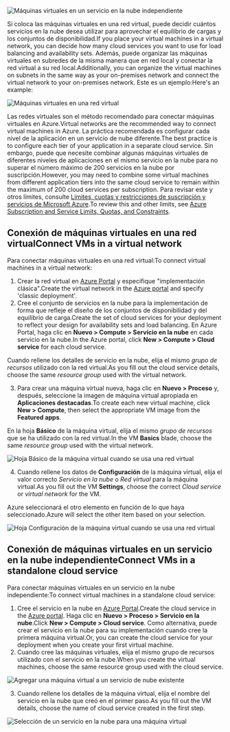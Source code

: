 

![Máquinas virtuales en un servicio en la nube independiente](./media/virtual-machines-common-classic-connect-vms/CloudServiceExample.png)

<span data-ttu-id="c24f8-102">Si coloca las máquinas virtuales en una red virtual, puede decidir cuántos servicios en la nube desea utilizar para aprovechar el equilibrio de cargas y los conjuntos de disponibilidad.</span><span class="sxs-lookup"><span data-stu-id="c24f8-102">If you place your virtual machines in a virtual network, you can decide how many cloud services you want to use for load balancing and availability sets.</span></span> <span data-ttu-id="c24f8-103">Además, puede organizar las máquinas virtuales en subredes de la misma manera que en red local y conectar la red virtual a su red local.</span><span class="sxs-lookup"><span data-stu-id="c24f8-103">Additionally, you can organize the virtual machines on subnets in the same way as your on-premises network and connect the virtual network to your on-premises network.</span></span> <span data-ttu-id="c24f8-104">Este es un ejemplo:</span><span class="sxs-lookup"><span data-stu-id="c24f8-104">Here's an example:</span></span>

![Máquinas virtuales en una red virtual](./media/virtual-machines-common-classic-connect-vms/VirtualNetworkExample.png)

<span data-ttu-id="c24f8-106">Las redes virtuales son el método recomendado para conectar máquinas virtuales en Azure.</span><span class="sxs-lookup"><span data-stu-id="c24f8-106">Virtual networks are the recommended way to connect virtual machines in Azure.</span></span> <span data-ttu-id="c24f8-107">La práctica recomendada es configurar cada nivel de la aplicación en un servicio de nube diferente.</span><span class="sxs-lookup"><span data-stu-id="c24f8-107">The best practice is to configure each tier of your application in a separate cloud service.</span></span> <span data-ttu-id="c24f8-108">Sin embargo, puede que necesite combinar algunas máquinas virtuales de diferentes niveles de aplicaciones en el mismo servicio en la nube para no superar el número máximo de 200 servicios en la nube por suscripción.</span><span class="sxs-lookup"><span data-stu-id="c24f8-108">However, you may need to combine some virtual machines from different application tiers into the same cloud service to remain within the maximum of 200 cloud services per subscription.</span></span> <span data-ttu-id="c24f8-109">Para revisar este y otros límites, consulte [Límites, cuotas y restricciones de suscripción y servicios de Microsoft Azure](../articles/azure-subscription-service-limits.md).</span><span class="sxs-lookup"><span data-stu-id="c24f8-109">To review this and other limits, see [Azure Subscription and Service Limits, Quotas, and Constraints](../articles/azure-subscription-service-limits.md).</span></span>

## <a name="connect-vms-in-a-virtual-network"></a><span data-ttu-id="c24f8-110">Conexión de máquinas virtuales en una red virtual</span><span class="sxs-lookup"><span data-stu-id="c24f8-110">Connect VMs in a virtual network</span></span>
<span data-ttu-id="c24f8-111">Para conectar máquinas virtuales en una red virtual:</span><span class="sxs-lookup"><span data-stu-id="c24f8-111">To connect virtual machines in a virtual network:</span></span>

1. <span data-ttu-id="c24f8-112">Crear la red virtual en [Azure Portal](../articles/virtual-network/virtual-networks-create-vnet-classic-pportal.md) y especifique "implementación clásica".</span><span class="sxs-lookup"><span data-stu-id="c24f8-112">Create the virtual network in the [Azure portal](../articles/virtual-network/virtual-networks-create-vnet-classic-pportal.md) and specify 'classic deployment'.</span></span>
2. <span data-ttu-id="c24f8-113">Cree el conjunto de servicios en la nube para la implementación de forma que refleje el diseño de los conjuntos de disponibilidad y del equilibrio de carga.</span><span class="sxs-lookup"><span data-stu-id="c24f8-113">Create the set of cloud services for your deployment to reflect your design for availability sets and load balancing.</span></span> <span data-ttu-id="c24f8-114">En Azure Portal, haga clic en **Nuevo > Compute > Servicio en la nube** en cada servicio en la nube.</span><span class="sxs-lookup"><span data-stu-id="c24f8-114">In the Azure portal, click **New > Compute > Cloud service** for each cloud service.</span></span>

  <span data-ttu-id="c24f8-115">Cuando rellene los detalles de servicio en la nube, elija el mismo _grupo de recursos_ utilizado con la red virtual.</span><span class="sxs-lookup"><span data-stu-id="c24f8-115">As you fill out the cloud service details, choose the same _resource group_ used with the virtual network.</span></span>

3. <span data-ttu-id="c24f8-116">Para crear una máquina virtual nueva, haga clic en **Nuevo > Proceso** y, después, seleccione la imagen de máquina virtual apropiada en **Aplicaciones destacadas**.</span><span class="sxs-lookup"><span data-stu-id="c24f8-116">To create each new virtual machine, click **New > Compute**, then select the appropriate VM image from the **Featured apps**.</span></span>

  <span data-ttu-id="c24f8-117">En la hoja **Básico** de la máquina virtual, elija el mismo _grupo de recursos_ que se ha utilizado con la red virtual.</span><span class="sxs-lookup"><span data-stu-id="c24f8-117">In the VM **Basics** blade, choose the same _resource group_ used with the virtual network.</span></span>

  ![Hoja Básico de la máquina virtual cuando se usa una red virtual](./media/virtual-machines-common-classic-connect-vms/CreateVM_Basics_VN.png)

4. <span data-ttu-id="c24f8-119">Cuando rellene los datos de **Configuración** de la máquina virtual, elija el valor correcto _Servicio en la nube_ o _Red virtual_ para la máquina virtual.</span><span class="sxs-lookup"><span data-stu-id="c24f8-119">As you fill out the VM **Settings**, choose the correct _Cloud service_ or _virtual network_ for the VM.</span></span>

  <span data-ttu-id="c24f8-120">Azure seleccionará el otro elemento en función de lo que haya seleccionado.</span><span class="sxs-lookup"><span data-stu-id="c24f8-120">Azure will select the other item based on your selection.</span></span>

  ![Hoja Configuración de la máquina virtual cuando se usa una red virtual](./media/virtual-machines-common-classic-connect-vms/CreateVM_Settings_VN.png)


## <a name="connect-vms-in-a-standalone-cloud-service"></a><span data-ttu-id="c24f8-122">Conexión de máquinas virtuales en un servicio en la nube independiente</span><span class="sxs-lookup"><span data-stu-id="c24f8-122">Connect VMs in a standalone cloud service</span></span>
<span data-ttu-id="c24f8-123">Para conectar máquinas virtuales en un servicio en la nube independiente:</span><span class="sxs-lookup"><span data-stu-id="c24f8-123">To connect virtual machines in a standalone cloud service:</span></span>

1. <span data-ttu-id="c24f8-124">Cree el servicio en la nube en [Azure Portal](http://portal.azure.com).</span><span class="sxs-lookup"><span data-stu-id="c24f8-124">Create the cloud service in the [Azure portal](http://portal.azure.com).</span></span> <span data-ttu-id="c24f8-125">Haga clic en **Nuevo > Proceso > Servicio en la nube**.</span><span class="sxs-lookup"><span data-stu-id="c24f8-125">Click **New > Compute > Cloud service**.</span></span> <span data-ttu-id="c24f8-126">Como alternativa, puede crear el servicio en la nube para su implementación cuando cree la primera máquina virtual.</span><span class="sxs-lookup"><span data-stu-id="c24f8-126">Or, you can create the cloud service for your deployment when you create your first virtual machine.</span></span>
2. <span data-ttu-id="c24f8-127">Cuando cree las máquinas virtuales, elija el mismo grupo de recursos utilizado con el servicio en la nube.</span><span class="sxs-lookup"><span data-stu-id="c24f8-127">When you create the virtual machines, choose the same resource group used with the cloud service.</span></span>

  ![Agregar una máquina virtual a un servicio de nube existente](./media/virtual-machines-common-classic-connect-vms/CreateVM_Basics_SA.png)

3.  <span data-ttu-id="c24f8-129">Cuando rellene los detalles de la máquina virtual, elija el nombre del servicio en la nube que creó en el primer paso.</span><span class="sxs-lookup"><span data-stu-id="c24f8-129">As you fill out the VM details, choose the name of cloud service created in the first step.</span></span>

  ![Selección de un servicio en la nube para una máquina virtual](./media/virtual-machines-common-classic-connect-vms/CreateVM_Settings_SA.png)
